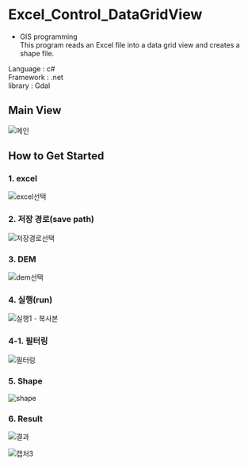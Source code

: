 # Excel_Control_DataGridView

- GIS programming  
This program reads an Excel file into a data grid view and creates a shape file.

Language : c#  
Framework : .net  
library : Gdal  

## Main View

![메인](https://user-images.githubusercontent.com/37211560/108664849-f4b27b00-7516-11eb-9a6c-14f075c5211e.JPG)

## How to Get Started

### 1. excel
![excel선택](https://user-images.githubusercontent.com/37211560/108650292-924f7f80-7502-11eb-8fc4-7bdb184eea4f.JPG)

### 2. 저장 경로(save path) 
![저장경로선택](https://user-images.githubusercontent.com/37211560/108650295-92e81600-7502-11eb-858b-76bc4b5a4332.JPG)

### 3. DEM
![dem선택](https://user-images.githubusercontent.com/37211560/108650291-91b6e900-7502-11eb-850c-0daecd4e9007.JPG)

### 4. 실행(run)
![실행1 - 복사본](https://user-images.githubusercontent.com/37211560/108650294-924f7f80-7502-11eb-8019-c2ec1ced193d.JPG)


### 4-1. 필터링
![필터링](https://user-images.githubusercontent.com/37211560/108666194-e9ad1a00-7519-11eb-993b-183215329e4d.JPG)


### 5. Shape
![shape](https://user-images.githubusercontent.com/37211560/108666195-eade4700-7519-11eb-8d25-fee1cb8af1da.JPG)

### 6. Result
![결과](https://user-images.githubusercontent.com/37211560/108666169-def28500-7519-11eb-8064-95d1e70b709a.JPG)

![캡처3](https://user-images.githubusercontent.com/37211560/108650290-911e5280-7502-11eb-98e3-7c406769abc4.JPG)


